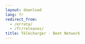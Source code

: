 ```yaml
---
layout: download
lang: fr
redirect_from:
  - /errata/
  - /fr/releases/
title: Télécharger - Beet Network
---
```

